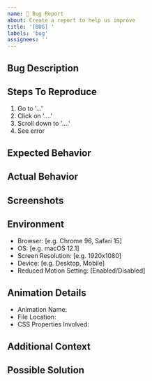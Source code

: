 ```yaml
---
name: 🐛 Bug Report
about: Create a report to help us improve
title: '[BUG] '
labels: 'bug'
assignees: ''
---
```


## Bug Description
<!-- A clear and concise description of what the bug is -->

## Steps To Reproduce
1. Go to '...'
2. Click on '....'
3. Scroll down to '....'
4. See error

## Expected Behavior
<!-- A clear and concise description of what you expected to happen -->

## Actual Behavior
<!-- What actually happened -->

## Screenshots
<!-- If applicable, add screenshots to help explain your problem -->

## Environment
- Browser: [e.g. Chrome 96, Safari 15]
- OS: [e.g. macOS 12.1]
- Screen Resolution: [e.g. 1920x1080]
- Device: [e.g. Desktop, Mobile]
- Reduced Motion Setting: [Enabled/Disabled]

## Animation Details
<!-- If the bug is related to a specific animation -->
- Animation Name:
- File Location:
- CSS Properties Involved:

## Additional Context
<!-- Add any other context about the problem here -->

## Possible Solution
<!-- If you have suggestions on how to fix the bug -->
